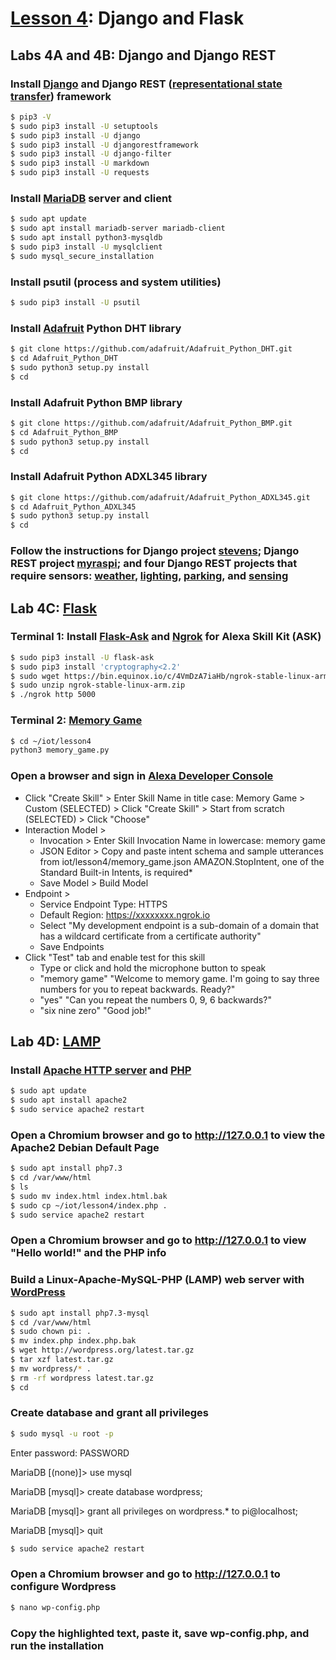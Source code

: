 # <a href="https://goo.gl/bhktY0">Lesson 4</a>: Django and Flask

## Labs 4A and 4B: Django and Django REST

### Install [Django](https://en.wikipedia.org/wiki/Django_(web_framework)) and Django REST ([representational state transfer](https://en.wikipedia.org/wiki/Representational_state_transfer)) framework
```sh
$ pip3 -V
$ sudo pip3 install -U setuptools
$ sudo pip3 install -U django
$ sudo pip3 install -U djangorestframework
$ sudo pip3 install -U django-filter
$ sudo pip3 install -U markdown
$ sudo pip3 install -U requests
```
### Install [MariaDB](https://en.wikipedia.org/wiki/MariaDB) server and client
```sh
$ sudo apt update
$ sudo apt install mariadb-server mariadb-client
$ sudo apt install python3-mysqldb
$ sudo pip3 install -U mysqlclient
$ sudo mysql_secure_installation
```
### Install psutil (process and system utilities)
```sh
$ sudo pip3 install -U psutil
```
### Install [Adafruit](https://en.wikipedia.org/wiki/Adafruit_Industries) Python DHT library
```sh
$ git clone https://github.com/adafruit/Adafruit_Python_DHT.git
$ cd Adafruit_Python_DHT
$ sudo python3 setup.py install
$ cd
```
### Install Adafruit Python BMP library
```sh
$ git clone https://github.com/adafruit/Adafruit_Python_BMP.git
$ cd Adafruit_Python_BMP
$ sudo python3 setup.py install
$ cd
```
### Install Adafruit Python ADXL345 library
```sh
$ git clone https://github.com/adafruit/Adafruit_Python_ADXL345.git
$ cd Adafruit_Python_ADXL345
$ sudo python3 setup.py install
$ cd
```
### Follow the instructions for Django project [stevens](https://github.com/kevinwlu/iot/tree/master/lesson4/stevens); Django REST project [myraspi](https://github.com/kevinwlu/iot/tree/master/lesson4/myraspi); and four Django REST projects that require sensors: [weather](https://github.com/kevinwlu/iot/tree/master/lesson4/weather), [lighting](https://github.com/kevinwlu/iot/tree/master/lesson4/lighting), [parking](https://github.com/kevinwlu/iot/tree/master/lesson4/parking), and [sensing](https://github.com/kevinwlu/iot/tree/master/lesson4/sensing)

## Lab 4C: [Flask](https://en.wikipedia.org/wiki/Flask_(web_framework))

### Terminal 1: Install [Flask-Ask](https://github.com/johnwheeler/flask-ask) and [Ngrok](https://ngrok.com/) for Alexa Skill Kit (ASK)
```sh
$ sudo pip3 install -U flask-ask
$ sudo pip3 install 'cryptography<2.2'
$ sudo wget https://bin.equinox.io/c/4VmDzA7iaHb/ngrok-stable-linux-arm.zip
$ sudo unzip ngrok-stable-linux-arm.zip
$ ./ngrok http 5000
```
### Terminal 2: [Memory Game](https://developer.amazon.com/blogs/post/Tx14R0IYYGH3SKT/Flask-Ask-A-New-Python-Framework-for-Rapid-Alexa-Skills-Kit-Development)
```sh
$ cd ~/iot/lesson4
python3 memory_game.py
```
### Open a browser and sign in [Alexa Developer Console](https://developer.amazon.com/alexa/console/ask)
* Click "Create Skill" > Enter Skill Name in title case: Memory Game > Custom (SELECTED) > Click "Create Skill" > Start from scratch (SELECTED) > Click "Choose"
* Interaction Model > 
  * Invocation > Enter Skill Invocation Name in lowercase: memory game
  * JSON Editor > Copy and paste intent schema and sample utterances from iot/lesson4/memory_game.json
    AMAZON.StopIntent, one of the Standard Built-in Intents, is required*
  * Save Model > Build Model
* Endpoint >
  * Service Endpoint Type: HTTPS
  * Default Region: https://xxxxxxxx.ngrok.io
  * Select "My development endpoint is a sub-domain of a domain that has a wildcard certificate from a certificate authority"
  * Save Endpoints
* Click "Test" tab and enable test for this skill
  * Type or click and hold the microphone button to speak
  * "memory game"
    "Welcome to memory game. I'm going to say three numbers for you to repeat backwards. Ready?"
  * "yes"
    "Can you repeat the numbers 0, 9, 6 backwards?"
  * "six nine zero"
    "Good job!"

## Lab 4D: [LAMP](https://en.wikipedia.org/wiki/LAMP_(software_bundle))

### Install [Apache HTTP server](https://en.wikipedia.org/wiki/Apache_HTTP_Server) and [PHP](https://en.wikipedia.org/wiki/PHP)
```sh
$ sudo apt update
$ sudo apt install apache2
$ sudo service apache2 restart
```
### Open a Chromium browser and go to http://127.0.0.1 to view the Apache2 Debian Default Page
```sh
$ sudo apt install php7.3
$ cd /var/www/html
$ ls
$ sudo mv index.html index.html.bak
$ sudo cp ~/iot/lesson4/index.php .
$ sudo service apache2 restart
```
### Open a Chromium browser and go to http://127.0.0.1 to view "Hello world!" and the PHP info

### Build a Linux-Apache-MySQL-PHP (LAMP) web server with [WordPress](https://en.wikipedia.org/wiki/WordPress)
```sh
$ sudo apt install php7.3-mysql
$ cd /var/www/html
$ sudo chown pi: .
$ mv index.php index.php.bak
$ wget http://wordpress.org/latest.tar.gz
$ tar xzf latest.tar.gz
$ mv wordpress/* .
$ rm -rf wordpress latest.tar.gz
$ cd
```
### Create database and grant all privileges
```sh
$ sudo mysql -u root -p
```
Enter password: PASSWORD

MariaDB [(none)]> use mysql

MariaDB [mysql]> create database wordpress;

MariaDB [mysql]> grant all privileges on wordpress.* to pi@localhost;

MariaDB [mysql]> quit
```sh
$ sudo service apache2 restart
```
### Open a Chromium browser and go to http://127.0.0.1 to configure Wordpress
```sh
$ nano wp-config.php
```
### Copy the highlighted text, paste it, save wp-config.php, and run the installation
